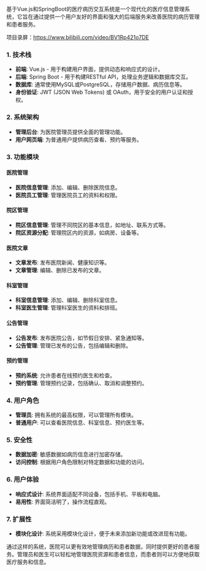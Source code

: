 ﻿基于Vue.js和SpringBoot的医疗病历交互系统是一个现代化的医疗信息管理系统，它旨在通过提供一个用户友好的界面和强大的后端服务来改善医院的病历管理和患者服务。

项目录屏：https://www.bilibili.com/video/BV1Rp421o7DE

### 1. 技术栈

- **前端**: Vue.js - 用于构建用户界面，提供动态和响应式的设计。
- **后端**: Spring Boot - 用于构建RESTful API，处理业务逻辑和数据库交互。
- **数据库**: 通常使用MySQL或PostgreSQL，存储用户数据、病历信息等。
- **身份验证**: JWT (JSON Web Tokens) 或 OAuth，用于安全的用户认证和授权。

### 2. 系统架构

- **管理后台**: 为医院管理员提供全面的管理功能。
- **用户网页端**: 为普通用户提供病历查看、预约等服务。

### 3. 功能模块

#### 医院管理

- **医院信息管理**: 添加、编辑、删除医院信息。
- **医院员工管理**: 管理医院员工的资料和权限。

#### 院区管理

- **院区信息管理**: 管理不同院区的基本信息，如地址、联系方式等。
- **院区资源分配**: 管理院区内的资源，如病房、设备等。

#### 医院文章

- **文章发布**: 发布医院新闻、健康知识等。
- **文章管理**: 编辑、删除已发布的文章。

#### 科室管理

- **科室信息管理**: 添加、编辑、删除科室信息。
- **科室医生管理**: 管理科室医生的资料和排班。

#### 公告管理

- **公告发布**: 发布医院公告，如节假日安排、紧急通知等。
- **公告管理**: 管理已发布的公告，包括编辑和删除。

#### 预约管理

- **预约系统**: 允许患者在线预约医生和检查。
- **预约管理**: 管理预约记录，包括确认、取消和调整预约。

### 4. 用户角色

- **管理员**: 拥有系统的最高权限，可以管理所有模块。
- **普通用户**: 可以查看医院信息、科室信息、预约医生等。

### 5. 安全性

- **数据加密**: 敏感数据如病历信息进行加密存储。
- **访问控制**: 根据用户角色限制对特定数据和功能的访问。

### 6. 用户体验

- **响应式设计**: 系统界面适配不同设备，包括手机、平板和电脑。
- **易用性**: 界面简洁明了，操作流程直观。

### 7. 扩展性

- **模块化设计**: 系统采用模块化设计，便于未来添加新功能或改进现有功能。

通过这样的系统，医院可以更有效地管理病历和患者数据，同时提供更好的患者服务。管理员和医生可以轻松地管理医院资源和患者信息，而患者则可以方便地获取医疗服务和信息。